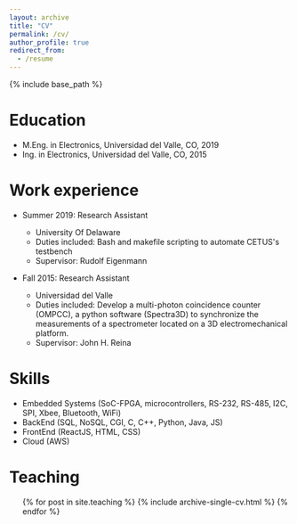 ```yaml
---
layout: archive
title: "CV"
permalink: /cv/
author_profile: true
redirect_from:
  - /resume
---
```


{% include base_path %}

Education
======
* M.Eng. in Electronics, Universidad del Valle, CO, 2019
* Ing. in Electronics, Universidad del Valle, CO, 2015

Work experience
======
* Summer 2019: Research Assistant
  * University Of Delaware
  * Duties included: Bash and makefile scripting to automate CETUS's testbench 
  * Supervisor: Rudolf Eigenmann

* Fall 2015: Research Assistant
  * Universidad del Valle
  * Duties included: Develop a multi-photon coincidence counter (OMPCC), a python software (Spectra3D) to synchronize the measurements of a spectrometer located on a 3D electromechanical platform.
  * Supervisor: John H. Reina
  
Skills
======
* Embedded Systems (SoC-FPGA, microcontrollers, RS-232, RS-485, I2C, SPI, Xbee, Bluetooth, WiFi)
* BackEnd (SQL, NoSQL, CGI, C, C++, Python, Java, JS) 
* FrontEnd (ReactJS, HTML, CSS)
* Cloud (AWS)
  
Teaching
======
  <ul>{% for post in site.teaching %}
    {% include archive-single-cv.html %}
  {% endfor %}</ul>
